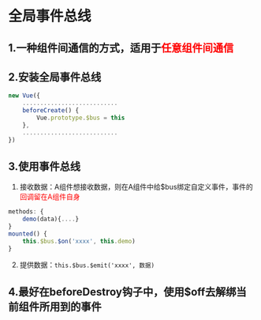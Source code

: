 # 全局事件总线

## 1.一种组件间通信的方式，适用于<span style="color: red;">任意组件间通信<span>

## 2.安装全局事件总线
```javascript
new Vue({
    ...........................
    beforeCreate() {
        Vue.prototype.$bus = this
    },
    ...........................
})
```

## 3.使用事件总线
1. 接收数据：A组件想接收数据，则在A组件中给$bus绑定自定义事件，事件的<span style="color: red;">回调留在A组件自身</span>
```JavaScript
methods: {
    demo(data){....}
}
mounted() {
    this.$bus.$on('xxxx', this.demo)
}
```


2. 提供数据：`this.$bus.$emit('xxxx', 数据)`

## 4.最好在beforeDestroy钩子中，使用$off去解绑当前组件所用到的事件